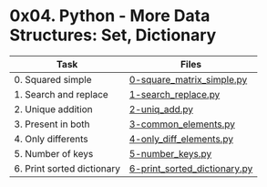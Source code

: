 # 0x04. Python - More Data Structures: Set, Dictionary

|Task|Files|
|----|-----|
|0. Squared simple|[0-square_matrix_simple.py](./0-square_matrix_simple.py)|
|1. Search and replace|[1-search_replace.py](./1-search_replace.py)|
|2. Unique addition|[2-uniq_add.py](./2-uniq_add.py)|
|3. Present in both|[3-common_elements.py](./3-common_elements.py)|
|4. Only differents|[4-only_diff_elements.py](./4-only_diff_elements.py)|
|5. Number of keys|[5-number_keys.py](./5-number_keys.py)|
|6. Print sorted dictionary|[6-print_sorted_dictionary.py](./6-print_sorted_dictionary.py)|

